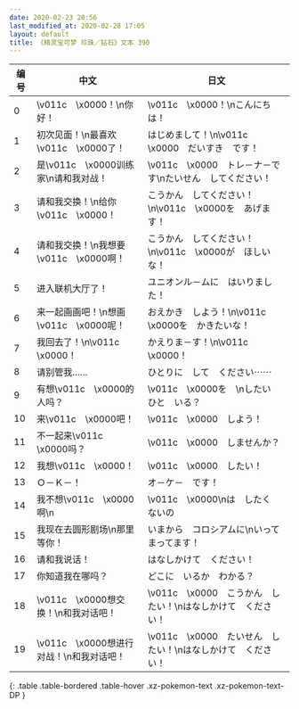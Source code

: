 ```yaml
---
date: 2020-02-23 20:56
last_modified_at: 2020-02-28 17:05
layout: default
title: 《精灵宝可梦 珍珠／钻石》文本 390
---
```

| 编号 | 中文 | 日文 |
| ---- | ---- | ---- |
| 0 | \v011c　\x0000！\n你好！ | \v011c　\x0000！\nこんにちは！ |
| 1 | 初次见面！\n最喜欢\v011c　\x0000了！ | はじめまして！\n\v011c　\x0000　だいすき　です！ |
| 2 | 是\v011c　\x0000训练家\n请和我对战！ | \v011c　\x0000　トレ－ナ－です\nたいせん　してください！ |
| 3 | 请和我交换！\n给你\v011c　\x0000！ | こうかん　してください！\n\v011c　\x0000を　あげます！ |
| 4 | 请和我交换！\n我想要\v011c　\x0000啊！ | こうかん　してください！\n\v011c　\x0000が　ほしいな！ |
| 5 | 进入联机大厅了！ | ユニオンル－ムに　はいりました！ |
| 6 | 来一起画画吧！\n想画\v011c　\x0000呢！ | おえかき　しよう！\n\v011c　\x0000を　かきたいな！ |
| 7 | 我回去了！\n\v011c　\x0000！ | かえりま－す！\n\v011c　\x0000！ |
| 8 | 请别管我…… | ひとりに　して　ください⋯⋯ |
| 9 | 有想\v011c　\x0000的人吗？ | \v011c　\x0000を　\nしたい　ひと　いる？ |
| 10 | 来\v011c　\x0000吧！ | \v011c　\x0000　しよう！ |
| 11 | 不一起来\v011c　\x0000吗？ | \v011c　\x0000　しませんか？ |
| 12 | 我想\v011c　\x0000！ | \v011c　\x0000　したい！ |
| 13 | Ｏ－Ｋ－！ | オ－ケ－　です！ |
| 14 | 我不想\v011c　\x0000啊\n | \v011c　\x0000\nは　したく　ないの |
| 15 | 我现在去圆形剧场\n那里等你！ | いまから　コロシアムに\nいって　まってます！ |
| 16 | 请和我说话！ | はなしかけて　ください！ |
| 17 | 你知道我在哪吗？ | どこに　いるか　わかる？ |
| 18 | \v011c　\x0000想交换！\n和我对话吧！ | \v011c　\x0000　こうかん　したい！\nはなしかけて　ください！ |
| 19 | \v011c　\x0000想进行对战！\n和我对话吧！ | \v011c　\x0000　たいせん　したい！\nはなしかけて　ください！ |
{: .table .table-bordered .table-hover .xz-pokemon-text .xz-pokemon-text-DP }